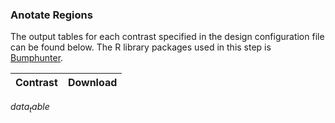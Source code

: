 ### Anotate Regions
The output tables for each contrast specified in the design configuration file can be found below. The R library packages used in this step is [Bumphunter]([@bumphunter]).

| Contrast | Download |
| -------- | -------- |
$data_table$